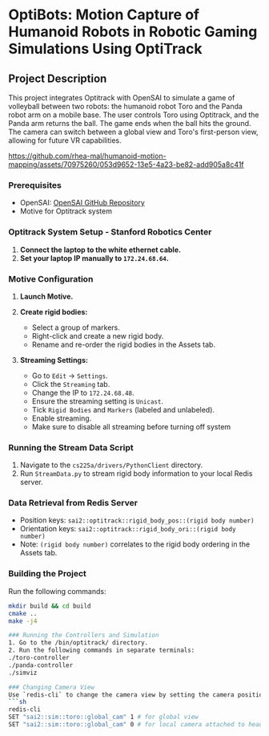 # OptiBots: Motion Capture of Humanoid Robots in Robotic Gaming Simulations Using OptiTrack

## Project Description
This project integrates Optitrack with OpenSAI to simulate a game of volleyball between two robots: the humanoid robot Toro and the Panda robot arm on a mobile base. The user controls Toro using Optitrack, and the Panda arm returns the ball. The game ends when the ball hits the ground. The camera can switch between a global view and Toro's first-person view, allowing for future VR capabilities.



https://github.com/rhea-mal/humanoid-motion-mapping/assets/70975260/053d9652-13e5-4a23-be82-add905a8c41f



### Prerequisites
- OpenSAI: [OpenSAI GitHub Repository](https://github.com/manips-sai-org/OpenSai)
- Motive for Optitrack system

### Optitrack System Setup -  Stanford Robotics Center 
1. **Connect the laptop to the white ethernet cable.**
2. **Set your laptop IP manually to `172.24.68.64`.**

### Motive Configuration
1. **Launch Motive.**
2. **Create rigid bodies:**
   - Select a group of markers.
   - Right-click and create a new rigid body.
   - Rename and re-order the rigid bodies in the Assets tab.

3. **Streaming Settings:**
   - Go to `Edit` -> `Settings`.
   - Click the `Streaming` tab.
   - Change the IP to `172.24.68.48`.
   - Ensure the streaming setting is `Unicast`.
   - Tick `Rigid Bodies` and `Markers` (labeled and unlabeled).
   - Enable streaming.
   - Make sure to disable all streaming before turning off system

### Running the Stream Data Script
1. Navigate to the `cs225a/drivers/PythonClient` directory.
2. Run `StreamData.py` to stream rigid body information to your local Redis server.

### Data Retrieval from Redis Server
- Position keys: `sai2::optitrack::rigid_body_pos::(rigid body number)`
- Orientation keys: `sai2::optitrack::rigid_body_ori::(rigid body number)`
- Note: `(rigid body number)` correlates to the rigid body ordering in the Assets tab.

### Building the Project
Run the following commands:
   ```sh
   mkdir build && cd build
   cmake ..
   make -j4

### Running the Controllers and Simulation
1. Go to the /bin/optitrack/ directory.
2. Run the following commands in separate terminals:
./toro-controller
./panda-controller
./simviz

### Changing Camera View
Use `redis-cli` to change the camera view by setting the camera position Redis key to zero:
```sh
redis-cli
SET "sai2::sim::toro::global_cam" 1 # for global view
SET "sai2::sim::toro::global_cam" 0 # for local camera attached to head view
